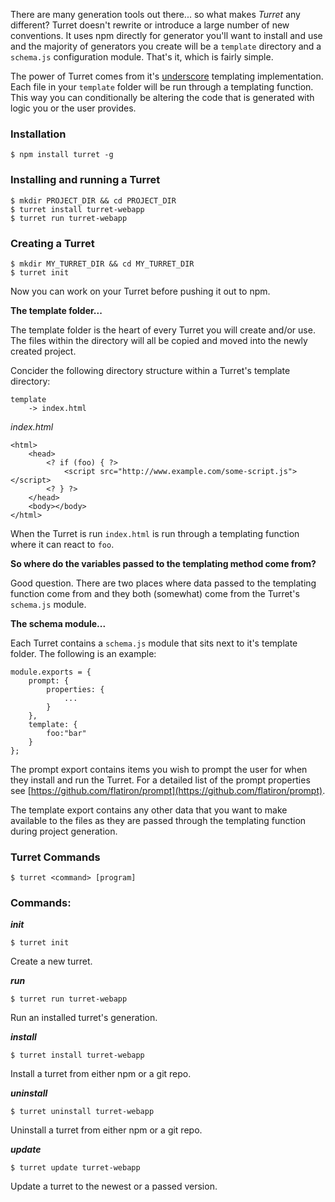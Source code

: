 There are many generation tools out there... so what makes *Turret* any different? Turret doesn't rewrite or introduce a large number of new conventions. It uses npm directly for generator you'll want to install and use and the majority of generators you create will be a `template` directory and a `schema.js` configuration module. That's it, which is fairly simple.

The power of Turret comes from it's [underscore](http://underscorejs.org) templating implementation. Each file in your `template` folder will be run through a templating function. This way you can conditionally be altering the code that is generated with logic you or the user provides.

### Installation

	$ npm install turret -g

### Installing and running a Turret

	$ mkdir PROJECT_DIR && cd PROJECT_DIR
	$ turret install turret-webapp
	$ turret run turret-webapp

### Creating a Turret

	$ mkdir MY_TURRET_DIR && cd MY_TURRET_DIR
	$ turret init

Now you can work on your Turret before pushing it out to npm.

**The template folder...**

The template folder is the heart of every Turret you will create and/or use. The files within the directory will all be copied and moved into the newly created project.

Concider the following directory structure within a Turret's template directory:

	template
		-> index.html

*index.html*

	<html>
		<head>
			<? if (foo) { ?>
				<script src="http://www.example.com/some-script.js"></script>
			<? } ?>
		</head>
		<body></body>
	</html>

When the Turret is run `index.html` is run through a templating function where it can react to `foo`.

**So where do the variables passed to the templating method come from?**

Good question. There are two places where data passed to the templating function come from and they both (somewhat) come from the Turret's `schema.js` module.

**The schema module...**

Each Turret contains a `schema.js` module that sits next to it's template folder. The following is an example:

	module.exports = {
		prompt: {
			properties: {
				...
			}
		},
		template: {
			foo:"bar"
		}
	};

The prompt export contains items you wish to prompt the user for when they install and run the Turret. For a detailed list of the prompt properties see [https://github.com/flatiron/prompt](https://github.com/flatiron/prompt).

The template export contains any other data that you want to make available to the files as they are passed through the templating function during project generation.

### Turret Commands

	$ turret <command> [program]

### Commands:

***init***

	$ turret init

Create a new turret.

***run***

	$ turret run turret-webapp

Run an installed turret's generation.

***install***

	$ turret install turret-webapp

Install a turret from either npm or a git repo.

***uninstall***

	$ turret uninstall turret-webapp

Uninstall a turret from either npm or a git repo.

***update***

	$ turret update turret-webapp

Update a turret to the newest or a passed version.